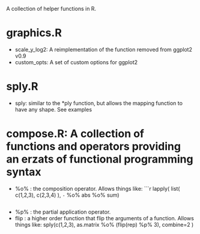 A collection of helper functions in R.

# graphics.R
  - scale\_y\_log2: A reimplementation of the function removed from ggplot2 v0.9
  - custom_opts: A set of custom options for ggplot2

# sply.R
  - sply: similar to the *ply function, but allows the mapping function to have any shape. See examples

# compose.R: A collection of functions and operators providing an erzats of functional programming syntax
  - %o% : the composition operator. Allows things like: 
    	  ```r
	lapply( list( c(1,2,3), c(2,3,4) ), `-` %o% abs %o% sum)
	```
  - %p% : the partial application operator.
  - flip : a higher order function that flip the arguments of a function. Allows things like: sply(c(1,2,3), as.matrix %o% (flip(rep) %p% 3), combine=2 ) 

